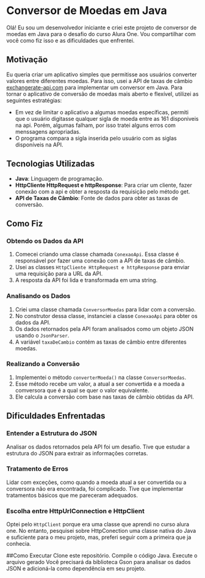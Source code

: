 
# Conversor de Moedas em Java

Olá! Eu sou um desenvolvedor iniciante e criei este projeto de conversor de moedas em Java para o desafio do curso Alura One. Vou compartilhar com você como fiz isso e as dificuldades que enfrentei.

## Motivação

Eu queria criar um aplicativo simples que permitisse aos usuários converter valores entre diferentes moedas. Para isso, usei a API de taxas de câmbio [exchangerate-api.com](https://www.exchangerate-api.com) para implementar um conversor em Java. Para tornar o aplicativo de conversão de moedas mais aberto e flexível, utilizei as seguintes estratégias:

- Em vez de limitar o aplicativo a algumas moedas específicas, permiti que o usuário digitasse qualquer sigla de moeda entre as 161 disponiveis na api. Porém, algumas falham, por isso tratei alguns erros com menssagens apropriadas.
- O programa compara a sigla inserida pelo usuário com as siglas disponíveis na API.

## Tecnologias Utilizadas

- **Java**: Linguagem de programação.
- **HttpCliente HttpRequest e httpResponse**: Para criar um cliente, fazer conexão com a api e obter a resposta da requisição pelo método get.
- **API de Taxas de Câmbio**: Fonte de dados para obter as taxas de conversão.

## Como Fiz

### Obtendo os Dados da API

1. Comecei criando uma classe chamada `ConexaoApi`. Essa classe é responsável por fazer uma conexão com a API de taxas de câmbio.
2. Usei as classes `HttpCliente HttpRequest e httpResponse` para enviar uma requisição para a URL da API.
3. A resposta da API foi lida e transformada em uma string.

### Analisando os Dados

1. Criei uma classe chamada `ConversorMoedas` para lidar com a conversão.
2. No construtor dessa classe, instanciei a classe `ConexaoApi` para obter os dados da API.
3. Os dados retornados pela API foram analisados como um objeto JSON usando o `JsonParser`.
4. A variável `taxaDeCambio` contém as taxas de câmbio entre diferentes moedas.

### Realizando a Conversão

1. Implementei o método `converterMoeda()` na classe `ConversorMoedas`.
2. Esse método recebe um valor, a atual a ser convertida e a moeda a comversora que é a qual se quer o valor equivalente.
3. Ele calcula a conversão com base nas taxas de câmbio obtidas da API.

## Dificuldades Enfrentadas

### Entender a Estrutura do JSON

Analisar os dados retornados pela API foi um desafio. Tive que estudar a estrutura do JSON para extrair as informações corretas.

### Tratamento de Erros

Lidar com exceções, como quando a moeda atual a ser convertida ou a conversora não era encontrada, foi complicado. Tive que implementar tratamentos básicos que me pareceram adequados.

### Escolha entre HttpUrlConnection e HttpClient

Optei pelo `HttpClient` porque era uma classe que aprendi no curso alura one.  No entanto, pesquisei sobre HttpConection uma classe nativa do Java e suficiente para o meu projeto, mas, preferi seguir com a primeira que ja conhecia.

##Como Executar
Clone este repositório.
Compile o código Java.
Execute o arquivo gerado
Você precisará da biblioteca Gson para analisar os dados JSON e adicioná-la como dependência em seu projeto.

